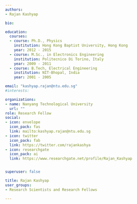 ```yaml
---
authors:
- Rajan Kashyap

bio: 

education:
  courses:
  - course: Ph.D., Physics
    institution: Hong Kong Baptist University, Hong Kong
    year: 2012 - 2015
  - course: M.Sc., in Electronics Engineering
    institution: Politecnico Di Torino, Italy
    year: 2009 - 2011
  - course: B.Tech, Electrical Engineering 
    institution: NIT-Bhopal, India
    year: 2001 - 2005

email: "kashyap.rajan@ntu.edu.sg"
#interests:

organizations:
- name: Nanyang Technological University
  url: ""
role: Research Fellow
social:
- icon: envelope
  icon_pack: fas
  link: mailto:kashyap.rajan@ntu.edu.sg
- icon: twitter
  icon_pack: fab
  link: https://twitter.com/rajankashya
- icon: researchgate
  icon_pack: ai
  link: https://www.researchgate.net/profile/Rajan_Kashyap


superuser: false

title: Rajan Kashyap
user_groups:
- Research Scientists and Research Fellows

---
```


